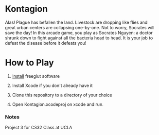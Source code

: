 # Kontagion
Alas! Plague has befallen the land. Livestock are dropping like flies and great urban centers are collapsing one-by-one. Not to worry, Socrates will save the day! In this arcade game, you play as Socrates Nguyen: a doctor shrunk down to fight against all the bacteria head to head. It is your job to defeat the disease before it defeats you!


# How to Play

1. [Install](http://freeglut.sourceforge.net/docs/install.php) freeglut software

2. Install Xcode if you don't already have it

3. Clone this repository to a directory of your choice

4. Open Kontagion.xcodeproj on xcode and run.

### Notes
Project 3 for CS32 Class at UCLA
